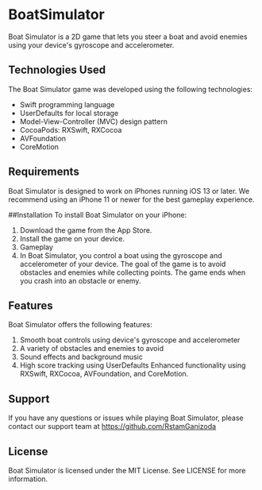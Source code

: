 # BoatSimulator
Boat Simulator is a 2D game that lets you steer a boat and avoid enemies using your device's gyroscope and accelerometer. 

## Technologies Used
The Boat Simulator game was developed using the following technologies:

- Swift programming language
- UserDefaults for local storage
- Model-View-Controller (MVC) design pattern
- CocoaPods: RXSwift, RXCocoa
- AVFoundation
- CoreMotion

## Requirements
Boat Simulator is designed to work on iPhones running iOS 13 or later. We recommend using an iPhone 11 or newer for the best gameplay experience.

##Installation
To install Boat Simulator on your iPhone:

1. Download the game from the App Store.
2. Install the game on your device.
3. Gameplay
4. In Boat Simulator, you control a boat using the gyroscope and accelerometer of your device. 
The goal of the game is to avoid obstacles and enemies while collecting points. The game ends when you crash into an obstacle or enemy.

## Features
Boat Simulator offers the following features:

1. Smooth boat controls using device's gyroscope and accelerometer
2. A variety of obstacles and enemies to avoid
3. Sound effects and background music
4. High score tracking using UserDefaults
Enhanced functionality using RXSwift, RXCocoa, AVFoundation, and CoreMotion.

## Support
If you have any questions or issues while playing Boat Simulator, please contact our support team at https://github.com/RstamGanizoda

## License
Boat Simulator is licensed under the MIT License. See LICENSE for more information.
